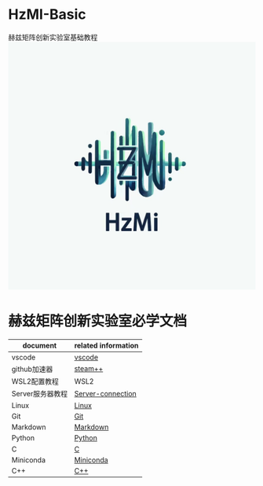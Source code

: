 # HzMI-Basic
赫兹矩阵创新实验室基础教程
![alt text](<HzMI logo.jpg>)


# 赫兹矩阵创新实验室必学文档
|document            | related information                                                                                                                                                                                  |
|--------------------|-----------------------------------------------------------------------------------------------------------------------------------------------------------------------------------------------------|
|vscode              |[vscode](document/Vscode安装基础教学.md)                                                                                                                                       |                                    
|github加速器         |[steam++](document/steam++加速器使用方法教学.md)                                                                                                                                                              |
|WSL2配置教程         |WSL2                                                                                                                                                                                              |    
|Server服务器教程     |[Server-connection](document/Server服务器教程.md)                                                                                                                                                            | 
|Linux               |[Linux](document/Linux基础操作教学.md)                                                                                                                                            |                          
|Git                 |[Git](document/git基础操作教学.md)                                                                                          |                                                                       
|Markdown            |[Markdown](document/Markdown基础操作教学.md)                                                                                   |                                                                     
|Python              |[Python](document/Python基础教学.md)                                                               |                                                                       
|C                   |[C](document/C语言基础教学.md)                                               |
|Miniconda           |[Miniconda](document/Miniconda基础教学.md)                                                       |
|C++                 |[C++](document/C++语言基础教学.md)                                                            | 

